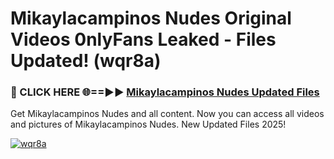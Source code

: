 # Mikaylacampinos Nudes Original Videos 0nlyFans Leaked - Files Updated! (wqr8a)

<h3>🔴 CLICK HERE 🌐==►► <a href="https://tinyurl.com/ehrbuxhb" rel="nofollow">Mikaylacampinos Nudes Updated Files</a></h3>

Get Mikaylacampinos Nudes and all content. Now you can access all videos and pictures of Mikaylacampinos Nudes. New Updated Files 2025!

[![wqr8a](https://i.imgur.com/lVYEuWS.gif)](https://tinyurl.com/ehrbuxhb)

